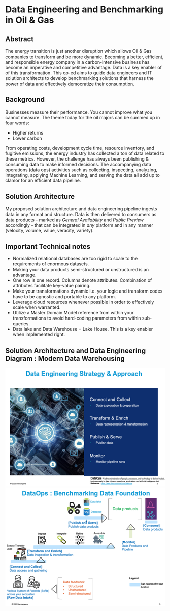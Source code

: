 # Data Engineering and Benchmarking in Oil & Gas

## Abstract
The energy transition is just another disruption which allows Oil & Gas companies to transform and be more dynamic. Becoming a better, efficient, and responsible energy company in a carbon-intensive business has become an imperative and competitive advantage. Data is a key enabler of of this transformation. This op-ed aims to guide data engineers and IT solution architects to develop benchmarking solutions that harness the power of data and effectively democratize their consumption.

## Background
Businesses measure their performance. You cannot improve what you cannot measure. The theme today for the oil majors can be summed up in four words:
- Higher returns
- Lower carbon

From operating costs, development cycle time, resource inventory, and fugitive emissions, the energy industry has collected a ton of data related to these metrics. However, the challenge has always been publishing & consuming data to make informed decisions. The accompanying data operations (data ops) activities such as collecting, inspecting, analyzing, integrating, applying Machine Learning, and serving the data all add up to clamor for an efficient data pipeline. 

## Solution Architecture
My proposed solution architecture and data engineering pipeline ingests data in any format and structure. Data is then delivered to consumers as data products - marked as *General Availability* and *Public Preview* accordingly - that can be integrated in *any* platform and in any manner (velocity, volume, value, veracity, variety).


## Important Technical notes
- Normalized relational databases are too rigid to scale to the requirements of enormous datasets.
- Making your data products semi-structured or unstructured is an advantage.
- One row is one record. Columns denote attributes. Combination of attributes facilitate key-value pairing.
- Make your transformations dynamic i.e. your logic and transform codes have to be agnostic and portable to any platform.
- Leverage cloud resources whenever possible in order to effectively scale when warranted.
- Utilize a Master Domain Model reference from within your transformations to avoid hard-coding parameters from within sub-queries.
- Data lake and Data Warehouse = Lake House. This is a key enabler when implemented right.


## Solution Architecture and Data Engineering Diagram : Modern Data Warehousing
![Strategy and Approach](https://github.com/bencarpena/dataengineering/blob/main/.attachments/strategy-approach.png)
![Solution Architecture and Data Pipeline](https://github.com/bencarpena/dataengineering/blob/main/.attachments/modern-data-warehouse-dataops.png)


